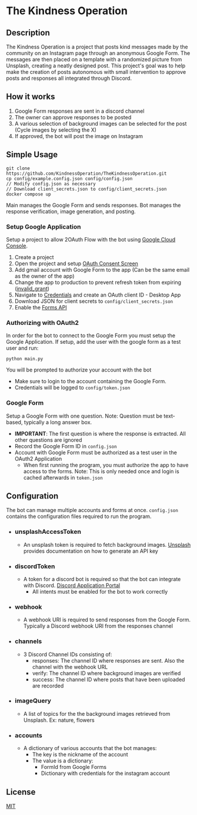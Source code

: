 # The Kindness Operation


## Description
The Kindness Operation is a project that posts kind messages made by the community on an Instagram page through an anonymous Google Form. The messages are then placed on a template with a randomized picture from Unsplash, creating a neatly designed post. This project's goal was to help make the creation of posts autonomous with small intervention to approve posts and responses all integrated through Discord.

## How it works
1. Google Form responses are sent in a discord channel
2. The owner can approve responses to be posted
3. A various selection of background images can be selected for the post (Cycle images by selecting the X)
4. If approved, the bot will post the image on Instagram

## Simple Usage
```
git clone https://github.com/KindnessOperation/TheKindnessOperation.git
cp config/example.config.json config/config.json
// Modify config.json as necessary
// Download client_secrets.json to config/client_secrets.json
docker compose up
```
Main manages the Google Form and sends responses. Bot manages the response verification, image generation, and posting.

### Setup Google Application
Setup a project to allow 2OAuth Flow with the bot using [Google Cloud Console](https://console.cloud.google.com/).
1. Create a project
2. Open the project and setup [OAuth Consent Screen](https://console.cloud.google.com/apis/credentials/consent)
3. Add gmail account with Google Form to the app (Can be the same email as the owner of the app)
4. Change the app to production to prevent refresh token from expiring ([invalid_grant](https://developers.google.com/google-ads/api/docs/get-started/common-errors))
5. Navigate to [Credentials](https://console.cloud.google.com/apis/credentials) and create an OAuth client ID - Desktop App
6. Download JSON for client secrets to ```config/client_secrets.json```
7. Enable the [Forms API](https://console.cloud.google.com/flows/enableapi?apiid=forms.googleapis.com)

### Authorizing with OAuth2
In order for the bot to connect to the Google Form you must setup the Google Application. If setup, add the user with the google form as a test user and run:
```
python main.py
```
You will be prompted to authorize your account with the bot
- Make sure to login to the account containing the Google Form.
- Credentials will be logged to ```config/token.json```

### Google Form
Setup a Google Form with one question. Note: Question must be text-based, typically a long answer box.
- **IMPORTANT**: The first question is where the response is extracted. All other questions are ignored
- Record the Google Form ID in ```config.json```
- Account with Google Form must be authorized as a test user in the OAuth2 Application
    - When first running the program, you must authorize the app to have access to the forms. Note: This is only needed once and login is cached afterwards in ```token.json```

## Configuration
The bot can manage multiple accounts and forms at once. ```config.json``` contains the configuration files required to run the program.
- ### unsplashAccessToken
    - An unsplash token is required to fetch background images. [Unsplash](https://unsplash.com/developers) provides documentation on how to generate an API key
- ### discordToken
    - A token for a discord bot is required so that the bot can integrate with Discord. [Discord Application Portal](https://discord.com/developers/applications)
        - All intents must be enabled for the bot to work correctly
- ### webhook
    - A webhook URI is required to send responses from the Google Form. Typically a Discord webhook URI from the responses channel
- ### channels
    - 3 Discord Channel IDs consisting of:
        - responses: The channel ID where responses are sent. Also the channel with the webhook URL
        - verify: The channel ID where background images are verified
        - success: The channel ID where posts that have been uploaded are recorded
- ### imageQuery
    - A list of topics for the the background images retrieved from Unsplash. Ex: nature, flowers
- ### accounts
    - A dictionary of various accounts that the bot manages:
        - The key is the nickname of the account
        - The value is a dictionary:
            - FormId from Google Forms
            - Dictionary with credentials for the instagram account

## License
[MIT](https://github.com/KindnessOperation/TheKindnessOperation/blob/main/LICENSE)
